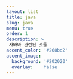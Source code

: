 ```yaml
---
layout: list
title: java
slug: java
menu: true
order: 1
description: >
 자바와 관련된 것들
accent_color: '#268bd2'
accent_image:
  background: '#202020'
  overlay:    false
---
```

